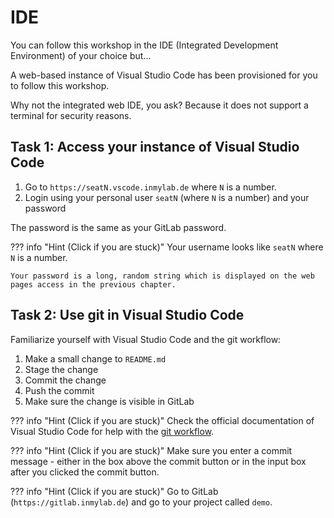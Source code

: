 # IDE

You can follow this workshop in the IDE (Integrated Development Environment) of your choice but...

A web-based instance of Visual Studio Code has been provisioned for you to follow this workshop.

Why not the integrated web IDE, you ask? Because it does not support a terminal for security reasons.

## Task 1: Access your instance of Visual Studio Code

1. Go to `https://seatN.vscode.inmylab.de` where `N` is a number.
1. Login using your personal user `seatN` (where `N` is a number) and your password

The password is the same as your GitLab password.

??? info "Hint (Click if you are stuck)"
    Your username looks like `seatN` where `N` is a number.

    Your password is a long, random string which is displayed on the web pages access in the previous chapter.

## Task 2: Use git in Visual Studio Code

Familiarize yourself with Visual Studio Code and the git workflow:

1. Make a small change to `README.md`
1. Stage the change
1. Commit the change
1. Push the commit
1. Make sure the change is visible in GitLab

??? info "Hint (Click if you are stuck)"
    Check the official documentation of Visual Studio Code for help with the [git workflow](https://code.visualstudio.com/docs/sourcecontrol/overview).

??? info "Hint (Click if you are stuck)"
    Make sure you enter a commit message - either in the box above the commit button or in the input box after you clicked the commit button.

??? info "Hint (Click if you are stuck)"
    Go to GitLab (`https://gitlab.inmylab.de`) and go to your project called `demo`.
